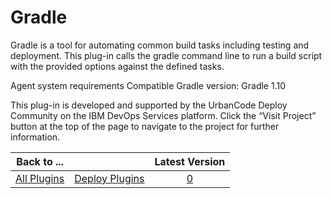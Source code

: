 
Gradle
======

Gradle is a tool for automating common build tasks including testing and deployment. This plug-in calls the gradle command line to run a build script with the provided options against the defined tasks.

Agent system requirements Compatible Gradle version: Gradle 1.10

This plug-in is developed and supported by the UrbanCode Deploy Community on the IBM DevOps Services platform. Click the “Visit Project” button at the top of the page to navigate to the project for further information.


|Back to ...||Latest Version|
| :---: | :---: | :---: |
|[All Plugins](../../index.md)|[Deploy Plugins](../README.md)|[0]()|
